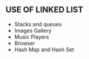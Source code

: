 ## USE OF LINKED LIST

- Stacks and queues
- Images Gallery
- Music Players
- Browser
- Hash Map and Hash Set
